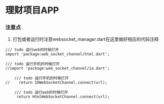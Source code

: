 # 理财项目APP

### 注意点
1. 打包或者运行时注意websocket_manager.dart在这里做好相应的代码注释
```
/// todo 运行web的时候打开
import 'package:web_socket_channel/html.dart';

/// todo 运行手机的时候打开
//import 'package:web_socket_channel/io.dart';

    /// todo 运行手机的时候打开
//    return IOWebSocketChannel.connect(url);

    /// todo 运行web的时候打开
     return HtmlWebSocketChannel.connect(url);
```
